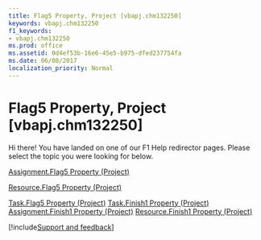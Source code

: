 ```yaml
---
title: Flag5 Property, Project [vbapj.chm132250]
keywords: vbapj.chm132250
f1_keywords:
- vbapj.chm132250
ms.prod: office
ms.assetid: 0d4ef53b-16e6-45e5-b975-dfed237754fa
ms.date: 06/08/2017
localization_priority: Normal
---
```



# Flag5 Property, Project [vbapj.chm132250]

Hi there! You have landed on one of our F1 Help redirector pages. Please select the topic you were looking for below.

[Assignment.Flag5 Property (Project)](https://msdn.microsoft.com/library/d05594c1-f117-e623-7145-788d60ba6eb5%28Office.15%29.aspx)

[Resource.Flag5 Property (Project)](https://msdn.microsoft.com/library/c451a192-6db4-13d6-8cfc-34a679cdd99d%28Office.15%29.aspx)

[Task.Flag5 Property (Project)](https://msdn.microsoft.com/library/9e4f565d-7e1d-2ce2-98b4-1e9108d734bf%28Office.15%29.aspx)
[Task.Finish1 Property (Project)](https://msdn.microsoft.com/library/f63f93ca-02f7-e9f2-f7cd-422841212953%28Office.15%29.aspx)
[Assignment.Finish1 Property (Project)](https://msdn.microsoft.com/library/ed5c64e4-60d9-c6aa-33cf-570d76170cb7%28Office.15%29.aspx)
[Resource.Finish1 Property (Project)](https://msdn.microsoft.com/library/c8fecd76-6303-534a-801c-c7245a81a5aa%28Office.15%29.aspx)

[!include[Support and feedback](~/includes/feedback-boilerplate.md)]
